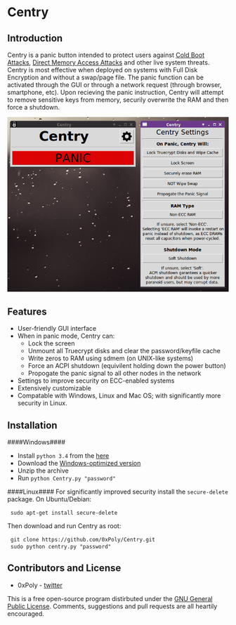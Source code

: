 Centry
======
## Introduction ##
Centry is a panic button intended to protect users against [Cold Boot Attacks](http://www1.cs.fau.de/filepool/projects/coldboot/fares_coldboot.pdf), [Direct Memory Access Attacks](http://www.breaknenter.org/projects/inception/) and other live system threats. Centry is most effective when deployed on systems with Full Disk Encryption and without a swap/page file. The panic function can be activated through the GUI or through a network request (through browser, smartphone, etc). Upon recieving the panic instruction, Centry will attempt to remove sensitive keys from memory, securily overwrite the RAM and then force a shutdown.

![screenshot](/screenshot.png)
## Features ##
* User-friendly GUI interface
* When in panic mode, Centry can:
  * Lock the screen
  * Unmount all Truecrypt disks and clear the password/keyfile cache
  * Write zeros to RAM using sdmem (on UNIX-like systems)
  * Force an ACPI shutdown (equivilent holding down the power button)
  * Propogate the panic signal to all other nodes in the network
* Settings to improve security on ECC-enabled systems
* Extensively customizable
* Compatable with Windows, Linux and Mac OS; with significantly more security in Linux.

## Installation ##
####Windows####
* Install `python 3.4` from the [here](https://www.python.org/ftp/python/3.4.1/python-3.4.1.msi)
* Download the [Windows-optimized version](http://darkdepths.net/centry-windows.zip)
* Unzip the archive
* Run `python Centry.py "password"`

####Linux####
For significantly improved security install the `secure-delete` package. On Ubuntu/Debian:

     sudo apt-get install secure-delete

Then download and run Centry as root:

     git clone https://github.com/0xPoly/Centry.git
     sudo python centry.py "password"

## Contributors and License ##
- 0xPoly - [twitter](https://twitter.com/0xPoly)

This is a free open-source program distirbuted under the [GNU General Public License](/LICENSE). Comments, suggestions and pull requests are all heartily encouraged.
